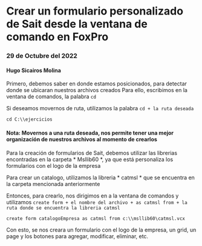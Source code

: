 # Crear un formulario personalizado de Sait desde la ventana de comando en FoxPro
### 29 de Octubre del 2022
#### Hugo Sicairos Molina

Primero, debemos saber en donde estamos posicionados, para detectar donde se ubicaran nuestros archivos creados
Para ello, escribimos en la ventana de comandos, la palabra ``` cd ```

Si deseamos movernos de ruta, utilizamos la palabra ``` cd + la ruta deseada ```
```vfp
cd C:\\ejercicios
```

#### Nota: Movernos a una ruta deseada, nos permite tener una mejor organización de nuestros archivos al momento de crearlos

Para la creación de formularios de Sait, debemos utilizar las librerias encontradas en la carpeta * Msllib60 *, ya que está personaliza los formularios con el logo de la empresa

Para crear un catalogo, utilizamos la libreria * catmsl * que se encuentra en la carpeta mencionada anteriormente

Entonces, para crearlo, nos dirigimos en a la ventana de comandos y utilizamos
``` create form + el nombre del archivo + as catmsl from + la ruta donde se encuentra la libreria catmsl ```

```vfp
create form catalogoEmpresa as catmsl from c:\\msllib60\catmsl.vcx
```

Con esto, se nos creara un formulario con el logo de la empresa, un grid, un page y los botones para agregar, modificar, eliminar, etc.